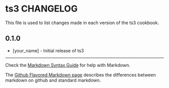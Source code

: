 ts3 CHANGELOG
=============

This file is used to list changes made in each version of the ts3 cookbook.

0.1.0
-----
- [your_name] - Initial release of ts3

- - -
Check the [Markdown Syntax Guide](http://daringfireball.net/projects/markdown/syntax) for help with Markdown.

The [Github Flavored Markdown page](http://github.github.com/github-flavored-markdown/) describes the differences between markdown on github and standard markdown.
